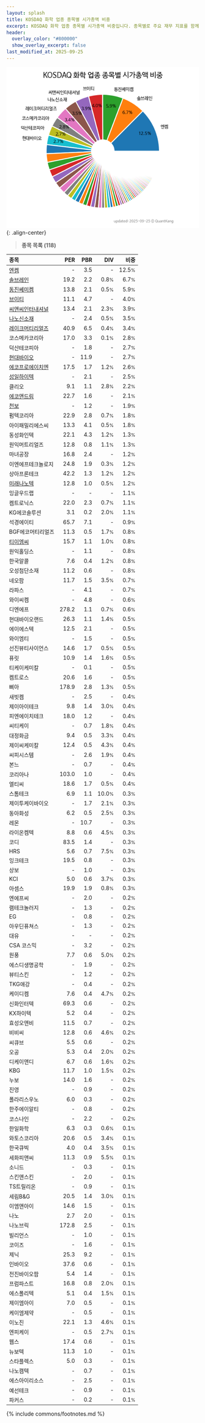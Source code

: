 ```yaml
---
layout: splash
title: KOSDAQ 화학 업종 종목별 시가총액 비중
excerpt: KOSDAQ 화학 업종 종목별 시가총액 비중입니다. 종목별로 주요 재무 지표를 함께 표시합니다.
header:
  overlay_color: "#800000"
  show_overlay_excerpt: false
last_modified_at: 2025-09-25
---
```



![KOSDAQ 화학 업종 종목별 시가총액 비중](/stats/sector/images/kosdaq_업종_화학_종목.png){: .align-center}


> **종목 목록 (118)**<a id="list"></a>

| **종목** | **PER** | **PBR** | **DIV** | **비중** |
| :------- | ------: | ------: | ------: | -------: |
| [엔켐](/348370/) | - | 3.5 | - | 12.5<small>%</small> |
| [솔브레인](/357780/) | 19.2 | 2.2 | 0.8<small>%</small> | 6.7<small>%</small> |
| [동진쎄미켐](/005290/) | 13.8 | 2.1 | 0.5<small>%</small> | 5.9<small>%</small> |
| [브이티](/018290/) | 11.1 | 4.7 | - | 4.0<small>%</small> |
| [씨앤씨인터내셔널](/352480/) | 13.4 | 2.1 | 2.3<small>%</small> | 3.9<small>%</small> |
| [나노신소재](/121600/) | - | 2.4 | 0.5<small>%</small> | 3.5<small>%</small> |
| [레이크머티리얼즈](/281740/) | 40.9 | 6.5 | 0.4<small>%</small> | 3.4<small>%</small> |
| 코스메카코리아 | 17.0 | 3.3 | 0.1<small>%</small> | 2.8<small>%</small> |
| 덕산테코피아 | - | 1.8 | - | 2.7<small>%</small> |
| [현대바이오](/048410/) | - | 11.9 | - | 2.7<small>%</small> |
| [에코프로에이치엔](/383310/) | 17.5 | 1.7 | 1.2<small>%</small> | 2.6<small>%</small> |
| [성일하이텍](/365340/) | - | 2.1 | - | 2.5<small>%</small> |
| 클리오 | 9.1 | 1.1 | 2.8<small>%</small> | 2.2<small>%</small> |
| [에코앤드림](/101360/) | 22.7 | 1.6 | - | 2.1<small>%</small> |
| [천보](/278280/) | - | 1.2 | - | 1.9<small>%</small> |
| 펌텍코리아 | 22.9 | 2.8 | 0.7<small>%</small> | 1.8<small>%</small> |
| 아이패밀리에스씨 | 13.3 | 4.1 | 0.5<small>%</small> | 1.8<small>%</small> |
| 동성화인텍 | 22.1 | 4.3 | 1.2<small>%</small> | 1.3<small>%</small> |
| 원익머트리얼즈 | 12.8 | 0.8 | 1.1<small>%</small> | 1.3<small>%</small> |
| 마녀공장 | 16.8 | 2.4 | - | 1.2<small>%</small> |
| 이엔에프테크놀로지 | 24.8 | 1.9 | 0.3<small>%</small> | 1.2<small>%</small> |
| 상아프론테크 | 42.2 | 1.3 | 1.2<small>%</small> | 1.2<small>%</small> |
| [미래나노텍](/095500/) | 12.8 | 1.0 | 0.5<small>%</small> | 1.2<small>%</small> |
| 잉글우드랩 | - | - | - | 1.1<small>%</small> |
| 켐트로닉스 | 22.0 | 2.3 | 0.7<small>%</small> | 1.1<small>%</small> |
| KG에코솔루션 | 3.1 | 0.2 | 2.0<small>%</small> | 1.1<small>%</small> |
| 석경에이티 | 65.7 | 7.1 | - | 0.9<small>%</small> |
| BGF에코머티리얼즈 | 11.3 | 0.5 | 1.7<small>%</small> | 0.8<small>%</small> |
| [티이엠씨](/425040/) | 15.7 | 1.1 | 1.0<small>%</small> | 0.8<small>%</small> |
| 원익홀딩스 | - | 1.1 | - | 0.8<small>%</small> |
| 한국알콜 | 7.6 | 0.4 | 1.2<small>%</small> | 0.8<small>%</small> |
| 오성첨단소재 | 11.2 | 0.6 | - | 0.8<small>%</small> |
| 네오팜 | 11.7 | 1.5 | 3.5<small>%</small> | 0.7<small>%</small> |
| 라파스 | - | 4.1 | - | 0.7<small>%</small> |
| 와이씨켐 | - | 4.8 | - | 0.6<small>%</small> |
| 디엔에프 | 278.2 | 1.1 | 0.7<small>%</small> | 0.6<small>%</small> |
| 현대바이오랜드 | 26.3 | 1.1 | 1.4<small>%</small> | 0.5<small>%</small> |
| 에이에스텍 | 12.5 | 2.1 | - | 0.5<small>%</small> |
| 와이엠티 | - | 1.5 | - | 0.5<small>%</small> |
| 선진뷰티사이언스 | 14.6 | 1.7 | 0.5<small>%</small> | 0.5<small>%</small> |
| 퓨릿 | 10.9 | 1.4 | 1.6<small>%</small> | 0.5<small>%</small> |
| 티케이케미칼 | - | 0.1 | - | 0.5<small>%</small> |
| 켐트로스 | 20.6 | 1.6 | - | 0.5<small>%</small> |
| 삐아 | 178.9 | 2.8 | 1.3<small>%</small> | 0.5<small>%</small> |
| 새빗켐 | - | 2.5 | - | 0.4<small>%</small> |
| 제이아이테크 | 9.8 | 1.4 | 3.0<small>%</small> | 0.4<small>%</small> |
| 피엔에이치테크 | 18.0 | 1.2 | - | 0.4<small>%</small> |
| 씨티케이 | - | 0.7 | 1.8<small>%</small> | 0.4<small>%</small> |
| 대정화금 | 9.4 | 0.5 | 3.3<small>%</small> | 0.4<small>%</small> |
| 제이씨케미칼 | 12.4 | 0.5 | 4.3<small>%</small> | 0.4<small>%</small> |
| 씨피시스템 | - | 2.6 | 1.9<small>%</small> | 0.4<small>%</small> |
| 본느 | - | 0.7 | - | 0.4<small>%</small> |
| 코리아나 | 103.0 | 1.0 | - | 0.4<small>%</small> |
| 엘티씨 | 18.6 | 1.7 | 0.5<small>%</small> | 0.4<small>%</small> |
| 스톰테크 | 6.9 | 1.1 | 10.0<small>%</small> | 0.3<small>%</small> |
| 제이투케이바이오 | - | 1.7 | 2.1<small>%</small> | 0.3<small>%</small> |
| 동아화성 | 6.2 | 0.5 | 2.5<small>%</small> | 0.3<small>%</small> |
| 레몬 | - | 10.7 | - | 0.3<small>%</small> |
| 라이온켐텍 | 8.8 | 0.6 | 4.5<small>%</small> | 0.3<small>%</small> |
| 코디 | 83.5 | 1.4 | - | 0.3<small>%</small> |
| HRS | 5.6 | 0.7 | 7.5<small>%</small> | 0.3<small>%</small> |
| 잉크테크 | 19.5 | 0.8 | - | 0.3<small>%</small> |
| 상보 | - | 1.0 | - | 0.3<small>%</small> |
| KCI | 5.0 | 0.6 | 3.7<small>%</small> | 0.3<small>%</small> |
| 아셈스 | 19.9 | 1.9 | 0.8<small>%</small> | 0.3<small>%</small> |
| 엔에프씨 | - | 2.0 | - | 0.2<small>%</small> |
| 램테크놀러지 | - | 1.3 | - | 0.2<small>%</small> |
| EG | - | 0.8 | - | 0.2<small>%</small> |
| 아우딘퓨쳐스 | - | 1.3 | - | 0.2<small>%</small> |
| 대유 | - | - | - | 0.2<small>%</small> |
| CSA 코스믹 | - | 3.2 | - | 0.2<small>%</small> |
| 원풍 | 7.7 | 0.6 | 5.0<small>%</small> | 0.2<small>%</small> |
| 에스디생명공학 | - | 1.9 | - | 0.2<small>%</small> |
| 뷰티스킨 | - | 1.2 | - | 0.2<small>%</small> |
| TKG애강 | - | 0.4 | - | 0.2<small>%</small> |
| 케이디켐 | 7.6 | 0.4 | 4.7<small>%</small> | 0.2<small>%</small> |
| 신화인터텍 | 69.3 | 0.6 | - | 0.2<small>%</small> |
| KX하이텍 | 5.2 | 0.4 | - | 0.2<small>%</small> |
| 효성오앤비 | 11.5 | 0.7 | - | 0.2<small>%</small> |
| 비비씨 | 12.8 | 0.6 | 4.6<small>%</small> | 0.2<small>%</small> |
| 씨큐브 | 5.5 | 0.6 | - | 0.2<small>%</small> |
| 오공 | 5.3 | 0.4 | 2.0<small>%</small> | 0.2<small>%</small> |
| 디케이앤디 | 6.7 | 0.6 | 1.6<small>%</small> | 0.2<small>%</small> |
| KBG | 11.7 | 1.0 | 1.5<small>%</small> | 0.2<small>%</small> |
| 누보 | 14.0 | 1.6 | - | 0.2<small>%</small> |
| 진영 | - | 0.9 | - | 0.2<small>%</small> |
| 폴라리스우노 | 6.0 | 0.3 | - | 0.2<small>%</small> |
| 한주에이알티 | - | 0.8 | - | 0.2<small>%</small> |
| 코스나인 | - | 2.2 | - | 0.2<small>%</small> |
| 한일화학 | 6.3 | 0.3 | 0.6<small>%</small> | 0.1<small>%</small> |
| 와토스코리아 | 20.6 | 0.5 | 3.4<small>%</small> | 0.1<small>%</small> |
| 한국큐빅 | 4.0 | 0.4 | 3.5<small>%</small> | 0.1<small>%</small> |
| 세화피앤씨 | 11.3 | 0.9 | 5.5<small>%</small> | 0.1<small>%</small> |
| 소니드 | - | 0.3 | - | 0.1<small>%</small> |
| 스킨앤스킨 | - | 2.0 | - | 0.1<small>%</small> |
| TS트릴리온 | - | 0.9 | - | 0.1<small>%</small> |
| 세림B&G | 20.5 | 1.4 | 3.0<small>%</small> | 0.1<small>%</small> |
| 이엠앤아이 | 14.6 | 1.5 | - | 0.1<small>%</small> |
| 나노 | 2.7 | 2.0 | - | 0.1<small>%</small> |
| 나노브릭 | 172.8 | 2.5 | - | 0.1<small>%</small> |
| 빌리언스 | - | 1.0 | - | 0.1<small>%</small> |
| 코이즈 | - | 1.6 | - | 0.1<small>%</small> |
| 제닉 | 25.3 | 9.2 | - | 0.1<small>%</small> |
| 인바이오 | 37.6 | 0.6 | - | 0.1<small>%</small> |
| 전진바이오팜 | 5.4 | 1.4 | - | 0.1<small>%</small> |
| 프럼파스트 | 16.8 | 0.8 | 2.0<small>%</small> | 0.1<small>%</small> |
| 에스폴리텍 | 5.1 | 0.4 | 1.5<small>%</small> | 0.1<small>%</small> |
| 제이엠아이 | 7.0 | 0.5 | - | 0.1<small>%</small> |
| 케이엠제약 | - | 0.5 | - | 0.1<small>%</small> |
| 이노진 | 22.1 | 1.3 | 4.6<small>%</small> | 0.1<small>%</small> |
| 엔피케이 | - | 0.5 | 2.7<small>%</small> | 0.1<small>%</small> |
| 웹스 | 17.4 | 0.6 | - | 0.1<small>%</small> |
| 뉴보텍 | 11.3 | 1.0 | - | 0.1<small>%</small> |
| 스타플렉스 | 5.0 | 0.3 | - | 0.1<small>%</small> |
| 나노캠텍 | - | 0.7 | - | 0.1<small>%</small> |
| 에스아이리소스 | - | 2.5 | - | 0.1<small>%</small> |
| 예선테크 | - | 0.9 | - | 0.1<small>%</small> |
| 파커스 | - | 0.2 | - | 0.1<small>%</small> |

{% include commons/footnotes.md %}